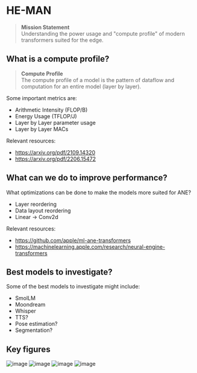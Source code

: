 # HE-MAN

> **Mission Statement** \
> Understanding the power usage and "compute profile" of modern transformers suited for the edge.

## What is a compute profile?

> **Compute Profile** \
> The compute profile of a model is the pattern of dataflow and computation for an entire model (layer by layer).

Some important metrics are:
- Arithmetic Intensity (FLOP/B)
- Energy Usage (TFLOP/J)
- Layer by Layer parameter usage
- Layer by Layer MACs

Relevant resources:
- https://arxiv.org/pdf/2109.14320
- https://arxiv.org/pdf/2206.15472

## What can we do to improve performance?

What optimizations can be done to make the models more suited for ANE? 

- Layer reordering
- Data layout reordering
- Linear -> Conv2d

Relevant resources:
- https://github.com/apple/ml-ane-transformers
- https://machinelearning.apple.com/research/neural-engine-transformers

## Best models to investigate?

Some of the best models to investigate might include:
- SmolLM
- Moondream
- Whisper
- TTS? 
- Pose estimation?
- Segmentation?

## Key figures

![image](https://github.com/user-attachments/assets/afdd247e-9548-4da3-b872-7965fc5e1948)
![image](https://github.com/user-attachments/assets/4a205e26-925d-41c2-bedd-d9e60cd45bbf)
![image](https://github.com/user-attachments/assets/836d5733-93ec-41d8-9f61-6b99b897a0db)
![image](https://github.com/user-attachments/assets/ebe74a99-5860-44bc-bd64-90a0e79bd7d9)



